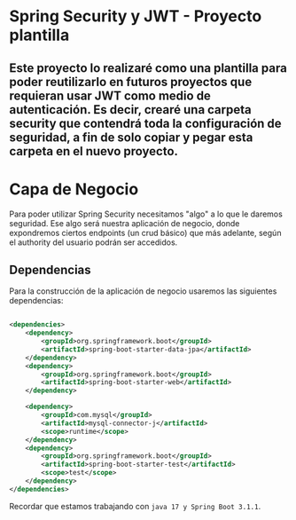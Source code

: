 # Spring Security y JWT - Proyecto plantilla

Este proyecto lo realizaré como una plantilla para poder reutilizarlo en futuros proyectos que requieran usar JWT como
medio de autenticación. Es decir, crearé una carpeta **security** que contendrá toda la configuración de seguridad, a
fin de solo copiar y pegar esta carpeta en el nuevo proyecto.
---

# Capa de Negocio

Para poder utilizar Spring Security necesitamos "algo" a lo que le daremos seguridad. Ese algo será nuestra aplicación
de negocio, donde expondremos ciertos endpoints (un crud básico) que más adelante, según el authority del usuario
podrán ser accedidos.

## Dependencias

Para la construcción de la aplicación de negocio usaremos las siguientes dependencias:

````xml

<dependencies>
    <dependency>
        <groupId>org.springframework.boot</groupId>
        <artifactId>spring-boot-starter-data-jpa</artifactId>
    </dependency>
    <dependency>
        <groupId>org.springframework.boot</groupId>
        <artifactId>spring-boot-starter-web</artifactId>
    </dependency>

    <dependency>
        <groupId>com.mysql</groupId>
        <artifactId>mysql-connector-j</artifactId>
        <scope>runtime</scope>
    </dependency>
    <dependency>
        <groupId>org.springframework.boot</groupId>
        <artifactId>spring-boot-starter-test</artifactId>
        <scope>test</scope>
    </dependency>
</dependencies>
````

Recordar que estamos trabajando con ``java 17 y Spring Boot 3.1.1``.

